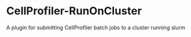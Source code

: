 # CellProfiler-RunOnCluster

A plugin for submitting CellProfiler batch jobs to a cluster running slurm
